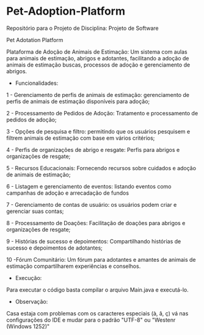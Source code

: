 # Pet-Adoption-Platform
Repositório para o Projeto de Disciplina: Projeto de Software

Pet Adotation Platform

Plataforma de Adoção de Animais de Estimação: Um sistema com aulas para animais de estimação, abrigos e adotantes, facilitando a adoção de animais de estimação buscas, processos de adoção e gerenciamento de abrigos.

- Funcionalidades:

1 - Gerenciamento de perfis de animais de estimação: gerenciamento de perfis de animais de estimação disponíveis para adoção;

2 - Processamento de Pedidos de Adoção: Tratamento e processamento de pedidos de adoção;

3 - Opções de pesquisa e filtro: permitindo que os usuários pesquisem e filtrem animais de estimação com base em vários critérios;

4 - Perfis de organizações de abrigo e resgate: Perfis para abrigos e organizações de resgate;

5 - Recursos Educacionais: Fornecendo recursos sobre cuidados e adoção de animais de estimação;

6 - Listagem e gerenciamento de eventos: listando eventos como campanhas de adoção e arrecadação de fundos

7 - Gerenciamento de contas de usuário: os usuários podem criar e gerenciar suas contas;

8 - Processamento de Doações: Facilitação de doações para abrigos e organizações de resgate;

9 - Histórias de sucesso e depoimentos: Compartilhando histórias de sucesso e depoimentos de adotantes;

10 -Fórum Comunitário: Um fórum para adotantes e amantes de animais de estimação compartilharem experiências e conselhos.

- Execução:

Para executar o código basta compilar o arquivo Main.java e executá-lo.

- Observação:

Casa estaja com problemas com os caracteres especiais (à, â, ç) vá nas configurações do IDE e mudar para o padrão "UTF-8" ou "Westenr (Windows 1252)"

